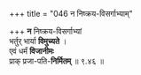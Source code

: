 +++
title = "046 न निष्क्रय-विसर्गाभ्याम्"

+++
**न** निष्क्रय-विसर्गाभ्यां  
भर्तुर् भार्या **विमुच्यते** ।  
एवं धर्मं **विजानीमः**  
प्राक् प्रजा-पति-**निर्मितम्**  ॥ ९.४६ ॥